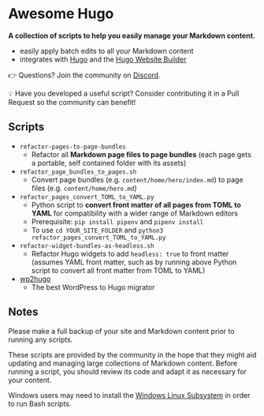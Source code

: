 # Awesome Hugo

**A collection of scripts to help you easily manage your Markdown content.**

- easily apply batch edits to all your Markdown content
- integrates with [Hugo](https://gohugo.io/) and the [Hugo Website Builder](https://wowchemy.com/)

👉 Questions? Join the community on [Discord](https://discord.gg/z8wNYzb).

💡 Have you developed a useful script? Consider contributing it in a Pull Request so the community can benefit!

## Scripts

- `refactor-pages-to-page-bundles`
  - Refactor all **Markdown page files to page bundles** (each page gets a portable, self contained folder with its assets)
- `refactor_page_bundles_to_pages.sh`
   - Convert page bundles (e.g. `content/home/hero/index.md`) to page files (e.g. `content/home/hero.md`)
- `refactor_pages_convert_TOML_to_YAML.py`
  - Python script to **convert front matter of all pages from TOML to YAML** for compatibility with a wider range of Markdown editors
  - Prerequisite: `pip install pipenv` and `pipenv install`
  - To use `cd YOUR_SITE_FOLDER` and `python3 refactor_pages_convert_TOML_to_YAML.py`
- `refactor-widget-bundles-as-headless.sh`
  - Refactor Hugo widgets to add `headless: true` to front matter (assumes YAML front matter, such as by running above Python script to convert all front matter from TOML to YAML)
- [wp2hugo](https://github.com/ashishb/wp2hugo)
  - The best WordPress to Hugo migrator

## Notes

Please make a full backup of your site and Markdown content prior to running any scripts.

These scripts are provided by the community in the hope that they might aid updating and managing large collections of Markdown content. Before running a script, you should review its code and adapt it as necessary for your content.

Windows users may need to install the [Windows Linux Subsystem](https://docs.microsoft.com/en-us/windows/wsl/install-win10) in order to run Bash scripts.
